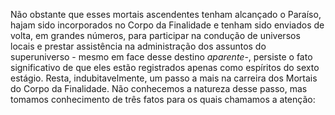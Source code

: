 ﻿Não obstante que esses mortais ascendentes tenham alcançado o Paraíso, hajam sido incorporados no Corpo da Finalidade e tenham sido enviados de volta, em grandes números, para participar na condução de universos locais e prestar assistência na administração dos assuntos do superuniverso - mesmo em face desse destino<I> aparente</I>-, persiste o fato significativo de que eles estão registrados apenas como espíritos do sexto estágio. Resta, indubitavelmente, um passo a mais na carreira dos Mortais do Corpo da Finalidade. Não conhecemos a natureza desse passo, mas tomamos conhecimento de três fatos para os quais chamamos a atenção: